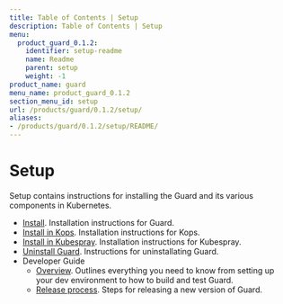 ```yaml
---
title: Table of Contents | Setup
description: Table of Contents | Setup
menu:
  product_guard_0.1.2:
    identifier: setup-readme
    name: Readme
    parent: setup
    weight: -1
product_name: guard
menu_name: product_guard_0.1.2
section_menu_id: setup
url: /products/guard/0.1.2/setup/
aliases:
- /products/guard/0.1.2/setup/README/
---
```


# Setup

Setup contains instructions for installing the Guard and its various components in Kubernetes.

- [Install](/products/guard/0.1.2/setup/install). Installation instructions for Guard.
- [Install in Kops](/products/guard/0.1.2/setup/install-kops). Installation instructions for Kops.
- [Install in Kubespray](/products/guard/0.1.2/setup/install-kubespray). Installation instructions for Kubespray.
- [Uninstall Guard](/products/guard/0.1.2/setup/uninstall). Instructions for uninstallating Guard.
- Developer Guide
  - [Overview](/products/guard/0.1.2/setup/developer-guide/overview). Outlines everything you need to know from setting up your dev environment to how to build and test Guard.
  - [Release process](/products/guard/0.1.2/setup/developer-guide/release). Steps for releasing a new version of Guard.
